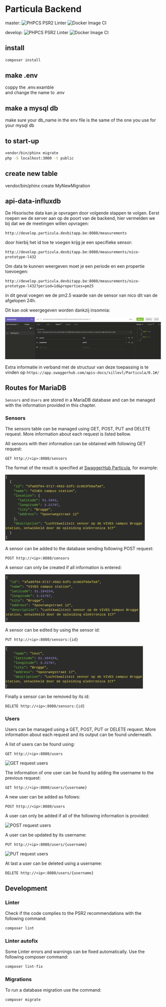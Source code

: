 # Particula Backend

master:
![PHPCS PSR2 Linter](https://github.com/vives-projectwerk-2-2020/back-end/workflows/PHPCS%20PSR2%20Linter/badge.svg?branch=master)
![Docker Image CI](https://github.com/vives-projectwerk-2-2020/back-end/workflows/Docker%20Image%20CI/badge.svg?branch=master)

develop:
![PHPCS PSR2 Linter](https://github.com/vives-projectwerk-2-2020/back-end/workflows/PHPCS%20PSR2%20Linter/badge.svg?branch=develop)
![Docker Image CI](https://github.com/vives-projectwerk-2-2020/back-end/workflows/Docker%20Image%20CI/badge.svg?branch=develop)

## install

```bash
composer install
```

## make .env

coppy the .env.examble  
and change the name to .env

## make a mysql db

make sure your db_name in the env file is the same of the one you use for your mysql db

## to start-up

```bash
vendor/bin/phinx migrate  
php -S localhost:3000 -t public
```

## create new table

vendor/bin/phinx create MyNewMigration

## api-data-influxdb

De Hisorische data kan je opvragen door volgende stappen te volgen.
Eerst roepen we de server aan op de poort van de backend, hier vermelden we bij 
dat we de meetingen willen opvragen:

```
http://develop.particula.devbitapp.be:8080/measurements
```

door hierbij het id toe te voegen krijg je een specifieke sensor:

```
http://develop.particula.devbitapp.be:8080/measurements/nico-prototype-l432
```

Om data te kunnen weergeven moet je een periode en een propertie toevoegen:

```
http://develop.particula.devbitapp.be:8080/measurements/nico-prototype-l432?period=1d&properties=pm25
```

in dit geval voegen we de pm2.5 waarde van de sensor van nico dit van de afgelopen 24h.

Dit kan ook weergegeven worden dankzij insomnia:

![](images/insomnia.PNG)

Extra informatie in verband met de structuur van deze toepassing is te vinden op `https://app.swaggerhub.com/apis-docs/sillevl/Particula/0.1#/`

## Routes for MariaDB

`Sensors` and `Users` are stored in a MariaDB database and can be managed with the information provided in this chapter. 

### Sensors

The sensors table can be managed using GET, POST, PUT and DELETE request. More information about each request is listed bellow.

All sensors with their information can be obtained with following GET request:

```
GET http://<ip>:8080/sensors
```

The format of the result is specified at [SwaggerHub Particula](https://app.swaggerhub.com/apis-docs/sillevl/Particula/0.1#/), for example:

![GET request sensors](images/get_sensors.jpg)

A sensor can be added to the database sending following POST request:

```
POST http://<ip>:8080/sensors
```

A sensor can only be created if all information is entered:

![POST request sensors](images/post_sensors.jpg)

A sensor can be edited by using the sensor id:

```
PUT http://<ip>:8080/sensors:{id}
```

![PUT request sensors](images/put_sensors.jpg)

Finally a sensor can be removed by its id:

```
DELETE http://<ip>:8080/sensors:{id}
```

### Users

Users can be managed using a GET, POST, PUT or DELETE request. More information about each request and its output can be found underneath.

A list of users can be found using:

```
GET http://<ip>:8080/users
```

![GET request users](images/get_users.png)

The information of one user can be found by adding the username to the previous request:

```
GET http://<ip>:8080/users/{username}
```

A new user can be added as follows:

```
POST http://<ip>:8080/users
```

A user can only be added if all of the following information is provided:

![POST request users](images/post_users.png)

A user can be updated by its username:

```
PUT http://<ip>:8080/users/{username}
```

![PUT request users](images/put_users.png)

At last a user can be deleted using a username:

```
DELETE http://<ip>:8080/users/{username}
```

## Development

### Linter

Check if the code complies to the PSR2 recommendations with the following command:

```bash
composer lint
```

### Linter autofix

Some Linter errors and warnings can be fixed automatically. Use the following composer command:

```bash
composer lint-fix
```

### Migrations

To run a database migration use the command:

```bash
composer migrate
```
